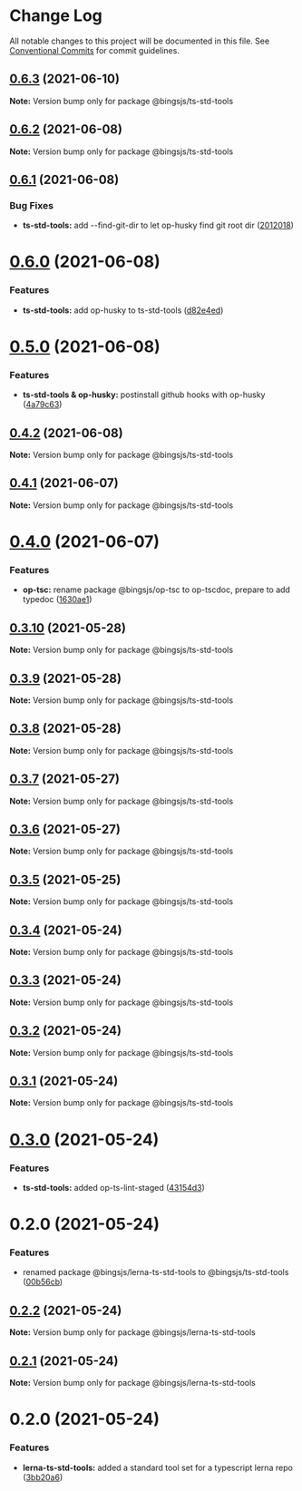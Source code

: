 # Change Log

All notable changes to this project will be documented in this file.
See [Conventional Commits](https://conventionalcommits.org) for commit guidelines.

## [0.6.3](https://github.com/bingtimren/op-tools/compare/@bingsjs/ts-std-tools@0.6.2...@bingsjs/ts-std-tools@0.6.3) (2021-06-10)

**Note:** Version bump only for package @bingsjs/ts-std-tools





## [0.6.2](https://github.com/bingtimren/op-tools/compare/@bingsjs/ts-std-tools@0.6.1...@bingsjs/ts-std-tools@0.6.2) (2021-06-08)

**Note:** Version bump only for package @bingsjs/ts-std-tools





## [0.6.1](https://github.com/bingtimren/op-tools/compare/@bingsjs/ts-std-tools@0.6.0...@bingsjs/ts-std-tools@0.6.1) (2021-06-08)


### Bug Fixes

* **ts-std-tools:** add --find-git-dir to let op-husky find git root dir ([2012018](https://github.com/bingtimren/op-tools/commit/2012018fab78bfa4a1a6467d2a1053bdf29a059e))





# [0.6.0](https://github.com/bingtimren/op-tools/compare/@bingsjs/ts-std-tools@0.5.0...@bingsjs/ts-std-tools@0.6.0) (2021-06-08)


### Features

* **ts-std-tools:** add op-husky to ts-std-tools ([d82e4ed](https://github.com/bingtimren/op-tools/commit/d82e4ede4136f101510a6b1ef2bee03cad337903))





# [0.5.0](https://github.com/bingtimren/op-tools/compare/@bingsjs/ts-std-tools@0.4.2...@bingsjs/ts-std-tools@0.5.0) (2021-06-08)


### Features

* **ts-std-tools & op-husky:** postinstall github hooks with op-husky ([4a79c63](https://github.com/bingtimren/op-tools/commit/4a79c639554d404473d153a97671e499a6242197))





## [0.4.2](https://github.com/bingtimren/op-tools/compare/@bingsjs/ts-std-tools@0.4.1...@bingsjs/ts-std-tools@0.4.2) (2021-06-08)

**Note:** Version bump only for package @bingsjs/ts-std-tools





## [0.4.1](https://github.com/bingtimren/op-tools/compare/@bingsjs/ts-std-tools@0.4.0...@bingsjs/ts-std-tools@0.4.1) (2021-06-07)

**Note:** Version bump only for package @bingsjs/ts-std-tools





# [0.4.0](https://github.com/bingtimren/op-tools/compare/@bingsjs/ts-std-tools@0.3.10...@bingsjs/ts-std-tools@0.4.0) (2021-06-07)


### Features

* **op-tsc:** rename package @bingsjs/op-tsc to op-tscdoc, prepare to add typedoc ([1630ae1](https://github.com/bingtimren/op-tools/commit/1630ae1ddd24c1a9e3cb1d48b5a8cd2c1d4125d3))





## [0.3.10](https://github.com/bingtimren/op-tools/compare/@bingsjs/ts-std-tools@0.3.9...@bingsjs/ts-std-tools@0.3.10) (2021-05-28)

**Note:** Version bump only for package @bingsjs/ts-std-tools





## [0.3.9](https://github.com/bingtimren/op-tools/compare/@bingsjs/ts-std-tools@0.3.8...@bingsjs/ts-std-tools@0.3.9) (2021-05-28)

**Note:** Version bump only for package @bingsjs/ts-std-tools





## [0.3.8](https://github.com/bingtimren/op-tools/compare/@bingsjs/ts-std-tools@0.3.7...@bingsjs/ts-std-tools@0.3.8) (2021-05-28)

**Note:** Version bump only for package @bingsjs/ts-std-tools





## [0.3.7](https://github.com/bingtimren/op-tools/compare/@bingsjs/ts-std-tools@0.3.6...@bingsjs/ts-std-tools@0.3.7) (2021-05-27)

**Note:** Version bump only for package @bingsjs/ts-std-tools





## [0.3.6](https://github.com/bingtimren/op-tools/compare/@bingsjs/ts-std-tools@0.3.5...@bingsjs/ts-std-tools@0.3.6) (2021-05-27)

**Note:** Version bump only for package @bingsjs/ts-std-tools





## [0.3.5](https://github.com/bingtimren/op-tools/compare/@bingsjs/ts-std-tools@0.3.4...@bingsjs/ts-std-tools@0.3.5) (2021-05-25)

**Note:** Version bump only for package @bingsjs/ts-std-tools





## [0.3.4](https://github.com/bingtimren/op-tools/compare/@bingsjs/ts-std-tools@0.3.2...@bingsjs/ts-std-tools@0.3.4) (2021-05-24)

**Note:** Version bump only for package @bingsjs/ts-std-tools





## [0.3.3](https://github.com/bingtimren/op-tools/compare/@bingsjs/ts-std-tools@0.3.2...@bingsjs/ts-std-tools@0.3.3) (2021-05-24)

**Note:** Version bump only for package @bingsjs/ts-std-tools





## [0.3.2](https://github.com/bingtimren/op-tools/compare/@bingsjs/ts-std-tools@0.3.1...@bingsjs/ts-std-tools@0.3.2) (2021-05-24)

**Note:** Version bump only for package @bingsjs/ts-std-tools





## [0.3.1](https://github.com/bingtimren/op-tools/compare/@bingsjs/ts-std-tools@0.3.0...@bingsjs/ts-std-tools@0.3.1) (2021-05-24)

**Note:** Version bump only for package @bingsjs/ts-std-tools





# [0.3.0](https://github.com/bingtimren/op-tools/compare/@bingsjs/ts-std-tools@0.2.0...@bingsjs/ts-std-tools@0.3.0) (2021-05-24)


### Features

* **ts-std-tools:** added op-ts-lint-staged ([43154d3](https://github.com/bingtimren/op-tools/commit/43154d31c51997b12fd0f295e2e2893ec72a2b43))





# 0.2.0 (2021-05-24)


### Features

* renamed package @bingsjs/lerna-ts-std-tools to @bingsjs/ts-std-tools ([00b56cb](https://github.com/bingtimren/op-tools/commit/00b56cb344cf6bde35279531a62190649ae9a443))





## [0.2.2](https://github.com/bingtimren/op-tools/compare/@bingsjs/lerna-ts-std-tools@0.2.1...@bingsjs/lerna-ts-std-tools@0.2.2) (2021-05-24)

**Note:** Version bump only for package @bingsjs/lerna-ts-std-tools





## [0.2.1](https://github.com/bingtimren/op-tools/compare/@bingsjs/lerna-ts-std-tools@0.2.0...@bingsjs/lerna-ts-std-tools@0.2.1) (2021-05-24)

**Note:** Version bump only for package @bingsjs/lerna-ts-std-tools





# 0.2.0 (2021-05-24)


### Features

* **lerna-ts-std-tools:** added a standard tool set for a typescript lerna repo ([3bb20a6](https://github.com/bingtimren/op-tools/commit/3bb20a6337f70f4ce7c5066fbe6ae137f530988c))
